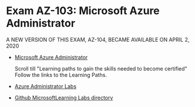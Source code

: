 # Exam AZ-103: Microsoft Azure Administrator

A NEW VERSION OF THIS EXAM, AZ-104, BECAME AVAILABLE ON APRIL 2, 2020

* [Microsoft Azure Administrator](https://docs.microsoft.com/en-us/learn/certifications/exams/az-103?wt.mc_id=learningredirect_certs-web-wwl)
    
    Scroll till "Learning paths to gain the skills needed to become certified" Follow the links to the Learning Paths.

* [Azure Administrator Labs](https://microsoftlearning.github.io/AZ-103-MicrosoftAzureAdministrator/)
* [Github MicrosoftLearning Labs directory](https://github.com/MicrosoftLearning?)
